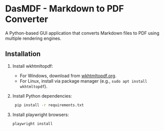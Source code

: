 # DasMDF - Markdown to PDF Converter

A Python-based GUI application that converts Markdown files to PDF using multiple rendering engines.

## Installation

1. Install wkhtmltopdf:
   - For Windows, download from [wkhtmltopdf.org](https://wkhtmltopdf.org/downloads.html).
   - For Linux, install via package manager (e.g., `sudo apt install wkhtmltopdf`).
2. Install Python dependencies:

   ```bash
    pip install -r requirements.txt
    ```

3. Install playwright browsers:

   ```bash
   playwright install
   ```
